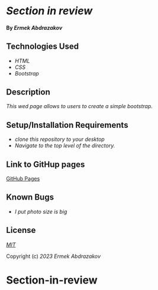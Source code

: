 
# _Section in review_

#### By _**Ermek Abdrazakov**_


## Technologies Used

* _HTML_
* _CSS_
* _Bootstrap_

## Description

_This wed page allows to users to create a simple bootstrap._

## Setup/Installation Requirements

* _clone this repository to your desktop_
* _Navigate to the top level of the directory._


## Link to GitHup pages

[GitHub Pages](https://github.com/Eabdrazakov?tab=repositories)


## Known Bugs

* _I put photo size is big_

## License

_[MIT](https://en.wikipedia.org/wiki/MIT_License)_

Copyright (c) _2023_ _Ermek Abdrazakov_
# Section-in-review
